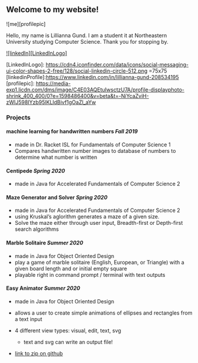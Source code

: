 ## Welcome to my website!
![me][profilepic]

Hello, my name is Lillianna Gund.  I am a student it at Northeastern University studying Computer Science. Thank you for stopping by.

[![linkedIn][LinkedInLogo]]([linkedinProfile])

[LinkedInLogo]: https://cdn4.iconfinder.com/data/icons/social-messaging-ui-color-shapes-2-free/128/social-linkedin-circle-512.png =75x75
[linkedinProfile]:https://www.linkedin.com/in/lillianna-gund-208534195
[profilepic]: https://media-exp1.licdn.com/dms/image/C4E03AQEtuIwsctzU7A/profile-displayphoto-shrink_400_400/0?e=1598486400&v=beta&t=-NiYcaZviH-zWlJ598IYzb95lKLldBivf1gOaZl_aYw

### Projects

#### machine learning for handwritten numbers _Fall 2019_
* made in Dr. Racket ISL for Fundamentals of Computer Science 1
* Compares handwritten number images to database of numbers to determine what number is written


#### Centipede _Spring 2020_

* made in Java for Accelerated Fundamentals of Computer Science 2


#### Maze Generator and Solver _Spring 2020_

* made in Java for Accelerated Fundamentals of Computer Science 2
* using Kruskal’s aglorithm generates a maze of a given size.
* Solve the maze either through user input, Breadth-first or Depth-first search algorithms


#### Marble Solitaire _Summer 2020_

* made in Java for Object Oriented Design 
* play a game of marble solitaire (English, European, or Triangle) with a given board length and or initial empty square
* playable right in command prompt / terminal with text outputs


#### Easy Animator _Summer 2020_

* made in Java for Object Oriented Design
* allows a user to create simple animations of ellipses and rectangles from a text input
* 4 different view types: visual, edit, text, svg
   * text and svg can write an output file!
 
* [link to zip on github](https://github.com/Lmgund/EasyAnimator)


